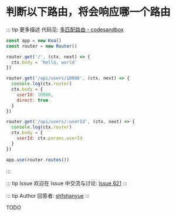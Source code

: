 # 判断以下路由，将会响应哪一个路由

::: tip 更多描述 
 代码见: [多匹配路由 - codesandbox](https://codesandbox.io/s/node-server-duopipeiluyou-lr2l4)

``` js
const app = new Koa()
const router = new Router()

router.get('/', (ctx, next) => {
  ctx.body = 'hello, world'
})

router.get('/api/users/10086', (ctx, next) => {
  console.log(ctx.router)
  ctx.body = {
    userId: 10086,
    direct: true
  }
})

router.get('/api/users/:userId', (ctx, next) => {
  console.log(ctx.router)
  ctx.body = {
    userId: ctx.params.userId
  }
})

app.use(router.routes())
``` 
::: 

::: tip Issue 
 欢迎在 Issue 中交流与讨论: [Issue 621](https://github.com/shfshanyue/Daily-Question/issues/621) 
:::

::: tip Author 
回答者: [shfshanyue](https://github.com/shfshanyue) 
:::

TODO